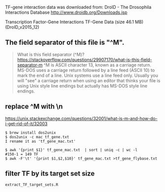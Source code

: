 TF-gene interaction data was downloaded from: 
DroID - The Drosophila Interactions Database
http://www.droidb.org/Downloads.jsp

Transcription Factor-Gene Interactions
TF-Gene Data (size 46.1 MB) (DroID_v2015_12)

## The field separator of this file is "^M".

> What is this field separator (^M)?
> https://stackoverflow.com/questions/29907170/what-is-this-field-separator-m
> ^M is ASCII character 13, known as a carriage return. MS-DOS uses a carriage return followed by a line feed (ASCII 10) to mark the end of a line. Unix systems use a line feed only. Usually you will "see" a carriage return when using an editor that thinks your file is using Unix style line endings but actually has MS-DOS style line endings.

## replace ^M with \n

https://unix.stackexchange.com/questions/32001/what-is-m-and-how-do-i-get-rid-of-it/32003

```
$ brew install dos2unix
$ dos2unix -c mac tf_gene.txt 
I rename it as 'tf_gene_mac.txt'

$ awk '{print $1}' tf_gene_mac.txt  | sort | uniq -c | wc -l
#150-1 = 149 TF
$ awk -F'\t' '{print $1,$2,$10}' tf_gene_mac.txt >tf_gene_flybase.txt
```



## filter TF by its target set size

`extract_TF_target_sets.R`

